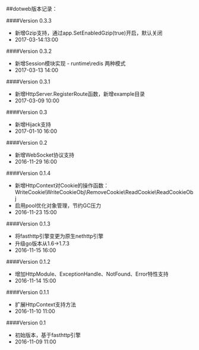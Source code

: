 ##dotweb版本记录：

####Version 0.3.3
* 新增Gzip支持，通过app.SetEnabledGzip(true)开启，默认关闭
* 2017-03-14:13:00

####Version 0.3.2
* 新增Session模块实现 - runtime\redis 两种模式
* 2017-03-13 14:00

####Version 0.3.1
* 新增HttpServer.RegisterRoute函数，新增example目录
* 2017-03-09 10:00

####Version 0.3
* 新增Hijack支持
* 2017-01-10 16:00

####Version 0.2
* 新增WebSocket协议支持
* 2016-11-29 16:00

####Version 0.1.4
* 新增HttpContext对Cookie的操作函数：WriteCookie\WriteCookieObj\RemoveCookie\ReadCookie\ReadCookieObj
* 启用pool优化对象管理，节约GC压力
* 2016-11-23 15:00

####Version 0.1.3
* 将fasthttp引擎变更为原生nethttp引擎
* 升级go版本从1.6->1.7.3
* 2016-11-15 16:00

####Version 0.1.2
* 增加HttpModule、ExceptionHandle、NotFound、Error特性支持
* 2016-11-14 15:00

####Version 0.1.1
* 扩展HttpContext支持方法
* 2016-11-10 11:00

####Version 0.1
* 初始版本，基于fasthttp引擎
* 2016-11-09 11:00
